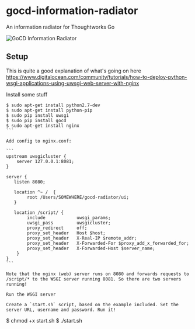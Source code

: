 # gocd-information-radiator
An information radiator for Thoughtworks Go

![GoCD Information Radiator](http://logicalgenetics.com/wp-content/uploads/2017/01/Screenshot-2017-01-05-16.27.47.png)

## Setup

This is quite a good explanation of what's going on here
https://www.digitalocean.com/community/tutorials/how-to-deploy-python-wsgi-applications-using-uwsgi-web-server-with-nginx

Install some stuff

````
$ sudo apt-get install python2.7-dev
$ sudo apt-get install python-pip
$ sudo pip install uwsgi
$ sudo pip install gocd
$ sudo apt-get install nginx
```

Add config to nginx.conf:

```
upstream uwsgicluster {
    server 127.0.0.1:8081;
}

server {
   listen 8080;

   location ^~ /  {
        root /Users/SOMEWHERE/gocd-radiator/ui;
   }

   location /script/ {  
        include            uwsgi_params;
        uwsgi_pass         uwsgicluster;
        proxy_redirect     off;
        proxy_set_header   Host $host;
        proxy_set_header   X-Real-IP $remote_addr;
        proxy_set_header   X-Forwarded-For $proxy_add_x_forwarded_for;
        proxy_set_header   X-Forwarded-Host $server_name;
    }
}
```

Note that the nginx (web) server runs on 8080 and forwards requests to /script/* to the WSGI server running 8081. So there are two servers running!

Run the WSGI server

Create a `start.sh` script, based on the example included. Set the server URL, username and password. Run it!

````
$ chmod +x start.sh
$ ./start.sh
```

